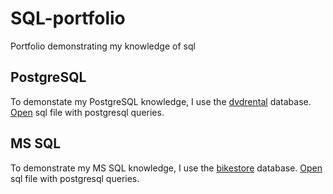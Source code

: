 # SQL-portfolio

Portfolio demonstrating my knowledge of sql

## PostgreSQL

To demonstate my PostgreSQL knowledge, I use
the [dvdrental](https://www.postgresqltutorial.com/postgresql-getting-started/postgresql-sample-database/) database.
[Open](PostgreSQL/postgresql.sql) sql file with postgresql queries.

## MS SQL

To demonstrate my MS SQL knowledge, I use
the [bikestore](https://www.sqlservertutorial.net/sql-server-sample-database/) database.
[Open](MSSQL/mssql.sql) sql file with postgresql queries.